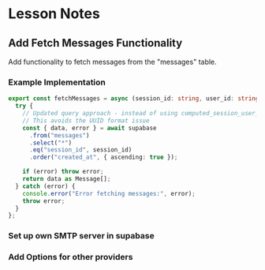 # Lesson Notes

## Add Fetch Messages Functionality

Add functionality to fetch messages from the "messages" table.

### Example Implementation

```typescript
export const fetchMessages = async (session_id: string, user_id: string) => {
  try {
    // Updated query approach - instead of using computed_session_user_id, query directly by session_id
    // This avoids the UUID format issue
    const { data, error } = await supabase
      .from("messages")
      .select("*")
      .eq("session_id", session_id)
      .order("created_at", { ascending: true });

    if (error) throw error;
    return data as Message[];
  } catch (error) {
    console.error("Error fetching messages:", error);
    throw error;
  }
};
```

### Set up own SMTP server in supabase

### Add Options for other providers
